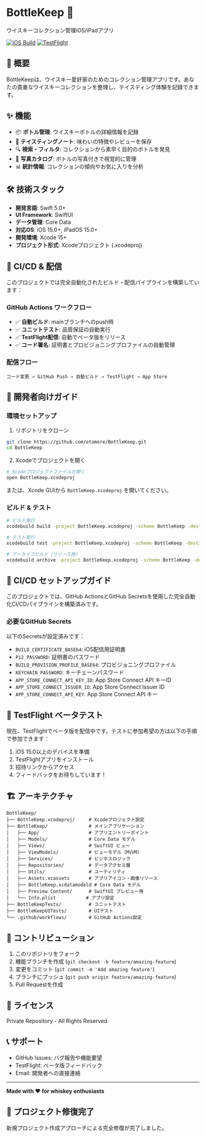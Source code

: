 # BottleKeep 🥃

ウイスキーコレクション管理iOS/iPadアプリ

[![iOS Build](https://github.com/otomore/BottleKeep/actions/workflows/ios-build.yml/badge.svg)](https://github.com/otomore/BottleKeep/actions/workflows/ios-build.yml)
[![TestFlight](https://img.shields.io/badge/TestFlight-Auto_Deploy-success)](https://testflight.apple.com/)

## 🎯 概要

BottleKeepは、ウイスキー愛好家のためのコレクション管理アプリです。あなたの貴重なウイスキーコレクションを整理し、テイスティング体験を記録できます。

## ✨ 機能

- 📦 **ボトル管理**: ウイスキーボトルの詳細情報を記録
- 📝 **テイスティングノート**: 味わいの特徴やレビューを保存
- 🔍 **検索・フィルタ**: コレクションから素早く目的のボトルを発見
- 📸 **写真カタログ**: ボトルの写真付きで視覚的に管理
- 📊 **統計情報**: コレクションの傾向やお気に入りを分析

## 🛠 技術スタック

- **開発言語**: Swift 5.0+
- **UI Framework**: SwiftUI
- **データ管理**: Core Data
- **対応OS**: iOS 15.0+, iPadOS 15.0+
- **開発環境**: Xcode 15+
- **プロジェクト形式**: Xcodeプロジェクト (.xcodeproj)

## 🚀 CI/CD & 配信

このプロジェクトでは完全自動化されたビルド・配信パイプラインを構築しています：

### GitHub Actions ワークフロー
- ✅ **自動ビルド**: mainブランチへのpush時
- ✅ **ユニットテスト**: 品質保証の自動実行
- ✅ **TestFlight配信**: 自動でベータ版をリリース
- ✅ **コード署名**: 証明書とプロビジョニングプロファイルの自動管理

### 配信フロー
```
コード変更 → GitHub Push → 自動ビルド → TestFlight → App Store
```

## 📖 開発者向けガイド

### 環境セットアップ
1. リポジトリをクローン
```bash
git clone https://github.com/otomore/BottleKeep.git
cd BottleKeep
```

2. Xcodeでプロジェクトを開く
```bash
# Xcodeプロジェクトファイルを開く
open BottleKeep.xcodeproj
```

または、Xcode GUIから `BottleKeep.xcodeproj` を開いてください。

### ビルド & テスト
```bash
# ビルド実行
xcodebuild build -project BottleKeep.xcodeproj -scheme BottleKeep -destination 'platform=iOS Simulator,name=iPhone 15,OS=17.0'

# テスト実行
xcodebuild test -project BottleKeep.xcodeproj -scheme BottleKeep -destination 'platform=iOS Simulator,name=iPhone 15,OS=17.0'

# アーカイブビルド（リリース用）
xcodebuild archive -project BottleKeep.xcodeproj -scheme BottleKeep -destination 'generic/platform=iOS' -archivePath ./BottleKeep.xcarchive
```

## 🔧 CI/CD セットアップガイド

このプロジェクトでは、GitHub ActionsとGitHub Secretsを使用した完全自動化CI/CDパイプラインを構築済みです。

### 必要なGitHub Secrets
以下のSecretsが設定済みです：
- `BUILD_CERTIFICATE_BASE64`: iOS配信用証明書
- `P12_PASSWORD`: 証明書のパスワード
- `BUILD_PROVISION_PROFILE_BASE64`: プロビジョニングプロファイル
- `KEYCHAIN_PASSWORD`: キーチェーンパスワード
- `APP_STORE_CONNECT_API_KEY_ID`: App Store Connect API キーID
- `APP_STORE_CONNECT_ISSUER_ID`: App Store Connect Issuer ID
- `APP_STORE_CONNECT_API_KEY`: App Store Connect API キー

## 📱 TestFlight ベータテスト

現在、TestFlightでベータ版を配信中です。テストに参加希望の方は以下の手順で参加できます：

1. iOS 15.0以上のデバイスを準備
2. TestFlightアプリをインストール
3. 招待リンクからアクセス
4. フィードバックをお待ちしています！

## 🏗 アーキテクチャ

```
BottleKeep/
├── BottleKeep.xcodeproj/     # Xcodeプロジェクト設定
├── BottleKeep/               # メインアプリケーション
│   ├── App/                  # アプリエントリーポイント
│   ├── Models/               # Core Data モデル
│   ├── Views/                # SwiftUI ビュー
│   ├── ViewModels/           # ビューモデル（MVVM）
│   ├── Services/             # ビジネスロジック
│   ├── Repositories/         # データアクセス層
│   ├── Utils/                # ユーティリティ
│   ├── Assets.xcassets       # アプリアイコン・画像リソース
│   ├── BottleKeep.xcdatamodeld # Core Data モデル
│   ├── Preview Content/      # SwiftUI プレビュー用
│   └── Info.plist           # アプリ設定
├── BottleKeepTests/          # ユニットテスト
├── BottleKeepUITests/        # UIテスト
└── .github/workflows/        # GitHub Actions設定
```

## 🤝 コントリビューション

1. このリポジトリをフォーク
2. 機能ブランチを作成 (`git checkout -b feature/amazing-feature`)
3. 変更をコミット (`git commit -m 'Add amazing feature'`)
4. ブランチにプッシュ (`git push origin feature/amazing-feature`)
5. Pull Requestを作成

## 📄 ライセンス

Private Repository - All Rights Reserved

## 📞 サポート

- GitHub Issues: バグ報告や機能要望
- TestFlight: ベータ版フィードバック
- Email: 開発者への直接連絡

---

**Made with ❤️ for whiskey enthusiasts**

## 🔧 プロジェクト修復完了
新規プロジェクト作成アプローチによる完全修復が完了しました。

